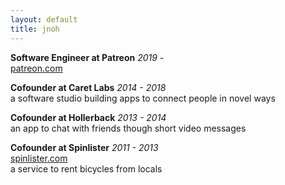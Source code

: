 ```yaml
---
layout: default
title: jnoh
---
```


**Software Engineer at Patreon** _2019&nbsp;-&nbsp;_  
[patreon.com](https://www.patreon.com)

**Cofounder at Caret Labs** _2014 - 2018_  
a software studio building apps to connect people in novel ways

**Cofounder at Hollerback** _2013 - 2014_  
an app to chat with friends though short video messages

**Cofounder at Spinlister** _2011 - 2013_  
[spinlister.com](https://spinlister.com)  
a service to rent bicycles from locals
